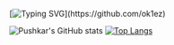 [![Typing SVG](https://readme-typing-svg.herokuapp.com?font=Fira+Code&weight=700&pause=1000&color=ED3F84&width=435&lines=Hey+there%2C+I'm+OK1ez!)](https://github.com/ok1ez)

![Pushkar's GitHub stats](https://github-readme-stats.vercel.app/api?username=ok1ez&count_private=true&show_icons=true&theme=radical)
[![Top Langs](https://github-readme-stats.vercel.app/api/top-langs/?username=ok1ez&layout=compact&theme=radical)](https://github.com/anuraghazra/github-readme-stats)










